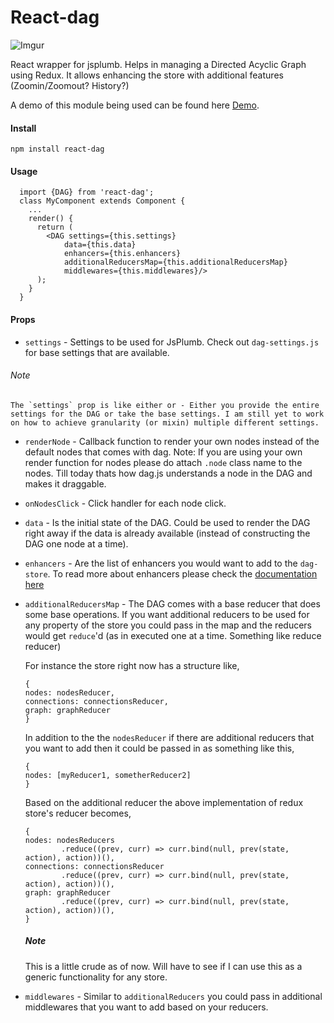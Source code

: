 # React-dag

![Imgur](http://i.imgur.com/LlV5ZpA.gif)

React wrapper for jsplumb. Helps in managing a Directed Acyclic Graph using Redux. It allows enhancing the store with additional features (Zoomin/Zoomout? History?)

A demo of this module being used can be found here [Demo](react-dag-app.surge.sh).

#### Install

`npm install react-dag`

#### Usage
  ```
    import {DAG} from 'react-dag';
    class MyComponent extends Component {
      ...
      render() {
        return (
          <DAG settings={this.settings}
              data={this.data}
              enhancers={this.enhancers}
              additionalReducersMap={this.additionalReducersMap}
              middlewares={this.middlewares}/>
        );
      }
    }
  ```

#### Props
  - `settings` - Settings to be used for JsPlumb. Check out `dag-settings.js` for base settings that are available.
  ###### Note
    The `settings` prop is like either or - Either you provide the entire settings for the DAG or take the base settings. I am still yet to work on how to achieve granularity (or mixin) multiple different settings.
  
  - `renderNode` - Callback function to render your own nodes instead of the default nodes that comes with dag. Note: If you are using your own render function for nodes please do attach `.node` class name to the nodes. Till today thats how dag.js understands a node in the DAG and makes it draggable.

  - `onNodesClick` - Click handler for each node click. 

  - `data` - Is the initial state of the DAG. Could be used to render the DAG right away if the data is already available (instead of constructing the DAG one node at a time).

  - `enhancers` - Are the list of enhancers you would want to add to the `dag-store`. To read more about enhancers please check the [documentation here](https://github.com/reactjs/redux/blob/master/docs/Glossary.md#store-enhancer)

  - `additionalReducersMap` - The DAG comes with a base reducer that does some base operations. If you want additional reducers to be used for any property of the store you could pass in the map and the reducers would get `reduce`'d (as in executed one at a time. Something like reduce reducer)

    For instance the store right now has a structure like,
      ```
    {
      nodes: nodesReducer,
      connections: connectionsReducer,
      graph: graphReducer
    }
      ```
      In addition to the the `nodesReducer` if there are additional reducers that you want to add then it could be passed in as something like this,

      ```
    {
      nodes: [myReducer1, sometherReducer2]
    }
      ```

      Based on the additional reducer the above implementation of redux store's reducer becomes,

      ```
    {
      nodes: nodesReducers
              .reduce((prev, curr) => curr.bind(null, prev(state, action), action))(),
      connections: connectionsReducer
              .reduce((prev, curr) => curr.bind(null, prev(state, action), action))(),
      graph: graphReducer
              .reduce((prev, curr) => curr.bind(null, prev(state, action), action))(),
    }
      ```
    ##### Note
      This is a little crude as of now. Will have to see if I can use this as a generic functionality for any store.

  - `middlewares` - Similar to `additionalReducers` you could pass in additional middlewares that you want to add based on your reducers.
